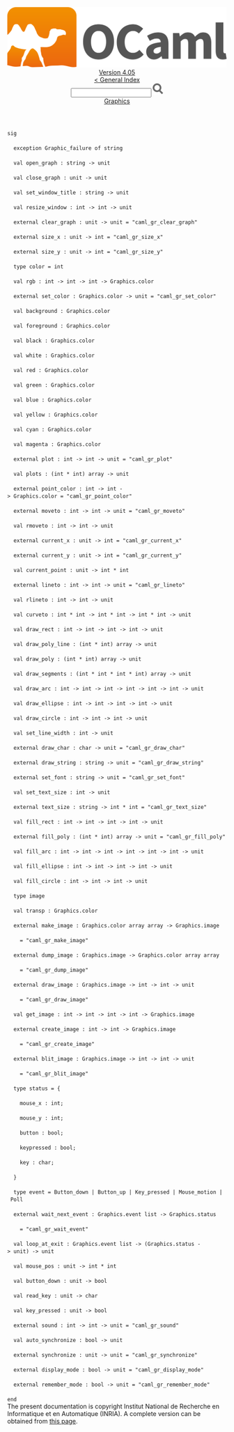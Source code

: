 <!-- ((! set title API !)) ((! set documentation !)) ((! set api !)) ((! set nobreadcrumb !)) -->
<div class="api"><header><nav class="toc brand"><a class="brand" href="https://ocaml.org/"><img src="colour-logo-gray.svg" class="svg" alt="OCaml"></a></nav><nav class="toc"><div class="toc_version"><a href="/docs" id="version-select">Version 4.05</a></div><a href="index.html">&lt; General Index</a><div class="api_search"><input type="text" name="apisearch" id="api_search" oninput="mySearch(false);" onkeypress="this.oninput();" onclick="this.oninput();" onpaste="this.oninput();">
<img src="search_icon.svg" alt="Search" class="svg" onclick="mySearch(false)"></div>
<div id="search_results"></div><div class="toc_title"><a href="Graphics.html">Graphics</a></div><ul></ul></nav></header>
<code class="code"><span class="keyword">sig</span><br>
&nbsp;&nbsp;<span class="keyword">exception</span>&nbsp;<span class="constructor">Graphic_failure</span>&nbsp;<span class="keyword">of</span>&nbsp;string<br>
&nbsp;&nbsp;<span class="keyword">val</span>&nbsp;open_graph&nbsp;:&nbsp;string&nbsp;<span class="keywordsign">-&gt;</span>&nbsp;unit<br>
&nbsp;&nbsp;<span class="keyword">val</span>&nbsp;close_graph&nbsp;:&nbsp;unit&nbsp;<span class="keywordsign">-&gt;</span>&nbsp;unit<br>
&nbsp;&nbsp;<span class="keyword">val</span>&nbsp;set_window_title&nbsp;:&nbsp;string&nbsp;<span class="keywordsign">-&gt;</span>&nbsp;unit<br>
&nbsp;&nbsp;<span class="keyword">val</span>&nbsp;resize_window&nbsp;:&nbsp;int&nbsp;<span class="keywordsign">-&gt;</span>&nbsp;int&nbsp;<span class="keywordsign">-&gt;</span>&nbsp;unit<br>
&nbsp;&nbsp;<span class="keyword">external</span>&nbsp;clear_graph&nbsp;:&nbsp;unit&nbsp;<span class="keywordsign">-&gt;</span>&nbsp;unit&nbsp;=&nbsp;<span class="string">"caml_gr_clear_graph"</span><br>
&nbsp;&nbsp;<span class="keyword">external</span>&nbsp;size_x&nbsp;:&nbsp;unit&nbsp;<span class="keywordsign">-&gt;</span>&nbsp;int&nbsp;=&nbsp;<span class="string">"caml_gr_size_x"</span><br>
&nbsp;&nbsp;<span class="keyword">external</span>&nbsp;size_y&nbsp;:&nbsp;unit&nbsp;<span class="keywordsign">-&gt;</span>&nbsp;int&nbsp;=&nbsp;<span class="string">"caml_gr_size_y"</span><br>
&nbsp;&nbsp;<span class="keyword">type</span>&nbsp;color&nbsp;=&nbsp;int<br>
&nbsp;&nbsp;<span class="keyword">val</span>&nbsp;rgb&nbsp;:&nbsp;int&nbsp;<span class="keywordsign">-&gt;</span>&nbsp;int&nbsp;<span class="keywordsign">-&gt;</span>&nbsp;int&nbsp;<span class="keywordsign">-&gt;</span>&nbsp;<span class="constructor">Graphics</span>.color<br>
&nbsp;&nbsp;<span class="keyword">external</span>&nbsp;set_color&nbsp;:&nbsp;<span class="constructor">Graphics</span>.color&nbsp;<span class="keywordsign">-&gt;</span>&nbsp;unit&nbsp;=&nbsp;<span class="string">"caml_gr_set_color"</span><br>
&nbsp;&nbsp;<span class="keyword">val</span>&nbsp;background&nbsp;:&nbsp;<span class="constructor">Graphics</span>.color<br>
&nbsp;&nbsp;<span class="keyword">val</span>&nbsp;foreground&nbsp;:&nbsp;<span class="constructor">Graphics</span>.color<br>
&nbsp;&nbsp;<span class="keyword">val</span>&nbsp;black&nbsp;:&nbsp;<span class="constructor">Graphics</span>.color<br>
&nbsp;&nbsp;<span class="keyword">val</span>&nbsp;white&nbsp;:&nbsp;<span class="constructor">Graphics</span>.color<br>
&nbsp;&nbsp;<span class="keyword">val</span>&nbsp;red&nbsp;:&nbsp;<span class="constructor">Graphics</span>.color<br>
&nbsp;&nbsp;<span class="keyword">val</span>&nbsp;green&nbsp;:&nbsp;<span class="constructor">Graphics</span>.color<br>
&nbsp;&nbsp;<span class="keyword">val</span>&nbsp;blue&nbsp;:&nbsp;<span class="constructor">Graphics</span>.color<br>
&nbsp;&nbsp;<span class="keyword">val</span>&nbsp;yellow&nbsp;:&nbsp;<span class="constructor">Graphics</span>.color<br>
&nbsp;&nbsp;<span class="keyword">val</span>&nbsp;cyan&nbsp;:&nbsp;<span class="constructor">Graphics</span>.color<br>
&nbsp;&nbsp;<span class="keyword">val</span>&nbsp;magenta&nbsp;:&nbsp;<span class="constructor">Graphics</span>.color<br>
&nbsp;&nbsp;<span class="keyword">external</span>&nbsp;plot&nbsp;:&nbsp;int&nbsp;<span class="keywordsign">-&gt;</span>&nbsp;int&nbsp;<span class="keywordsign">-&gt;</span>&nbsp;unit&nbsp;=&nbsp;<span class="string">"caml_gr_plot"</span><br>
&nbsp;&nbsp;<span class="keyword">val</span>&nbsp;plots&nbsp;:&nbsp;(int&nbsp;*&nbsp;int)&nbsp;array&nbsp;<span class="keywordsign">-&gt;</span>&nbsp;unit<br>
&nbsp;&nbsp;<span class="keyword">external</span>&nbsp;point_color&nbsp;:&nbsp;int&nbsp;<span class="keywordsign">-&gt;</span>&nbsp;int&nbsp;<span class="keywordsign">-&gt;</span>&nbsp;<span class="constructor">Graphics</span>.color&nbsp;=&nbsp;<span class="string">"caml_gr_point_color"</span><br>
&nbsp;&nbsp;<span class="keyword">external</span>&nbsp;moveto&nbsp;:&nbsp;int&nbsp;<span class="keywordsign">-&gt;</span>&nbsp;int&nbsp;<span class="keywordsign">-&gt;</span>&nbsp;unit&nbsp;=&nbsp;<span class="string">"caml_gr_moveto"</span><br>
&nbsp;&nbsp;<span class="keyword">val</span>&nbsp;rmoveto&nbsp;:&nbsp;int&nbsp;<span class="keywordsign">-&gt;</span>&nbsp;int&nbsp;<span class="keywordsign">-&gt;</span>&nbsp;unit<br>
&nbsp;&nbsp;<span class="keyword">external</span>&nbsp;current_x&nbsp;:&nbsp;unit&nbsp;<span class="keywordsign">-&gt;</span>&nbsp;int&nbsp;=&nbsp;<span class="string">"caml_gr_current_x"</span><br>
&nbsp;&nbsp;<span class="keyword">external</span>&nbsp;current_y&nbsp;:&nbsp;unit&nbsp;<span class="keywordsign">-&gt;</span>&nbsp;int&nbsp;=&nbsp;<span class="string">"caml_gr_current_y"</span><br>
&nbsp;&nbsp;<span class="keyword">val</span>&nbsp;current_point&nbsp;:&nbsp;unit&nbsp;<span class="keywordsign">-&gt;</span>&nbsp;int&nbsp;*&nbsp;int<br>
&nbsp;&nbsp;<span class="keyword">external</span>&nbsp;lineto&nbsp;:&nbsp;int&nbsp;<span class="keywordsign">-&gt;</span>&nbsp;int&nbsp;<span class="keywordsign">-&gt;</span>&nbsp;unit&nbsp;=&nbsp;<span class="string">"caml_gr_lineto"</span><br>
&nbsp;&nbsp;<span class="keyword">val</span>&nbsp;rlineto&nbsp;:&nbsp;int&nbsp;<span class="keywordsign">-&gt;</span>&nbsp;int&nbsp;<span class="keywordsign">-&gt;</span>&nbsp;unit<br>
&nbsp;&nbsp;<span class="keyword">val</span>&nbsp;curveto&nbsp;:&nbsp;int&nbsp;*&nbsp;int&nbsp;<span class="keywordsign">-&gt;</span>&nbsp;int&nbsp;*&nbsp;int&nbsp;<span class="keywordsign">-&gt;</span>&nbsp;int&nbsp;*&nbsp;int&nbsp;<span class="keywordsign">-&gt;</span>&nbsp;unit<br>
&nbsp;&nbsp;<span class="keyword">val</span>&nbsp;draw_rect&nbsp;:&nbsp;int&nbsp;<span class="keywordsign">-&gt;</span>&nbsp;int&nbsp;<span class="keywordsign">-&gt;</span>&nbsp;int&nbsp;<span class="keywordsign">-&gt;</span>&nbsp;int&nbsp;<span class="keywordsign">-&gt;</span>&nbsp;unit<br>
&nbsp;&nbsp;<span class="keyword">val</span>&nbsp;draw_poly_line&nbsp;:&nbsp;(int&nbsp;*&nbsp;int)&nbsp;array&nbsp;<span class="keywordsign">-&gt;</span>&nbsp;unit<br>
&nbsp;&nbsp;<span class="keyword">val</span>&nbsp;draw_poly&nbsp;:&nbsp;(int&nbsp;*&nbsp;int)&nbsp;array&nbsp;<span class="keywordsign">-&gt;</span>&nbsp;unit<br>
&nbsp;&nbsp;<span class="keyword">val</span>&nbsp;draw_segments&nbsp;:&nbsp;(int&nbsp;*&nbsp;int&nbsp;*&nbsp;int&nbsp;*&nbsp;int)&nbsp;array&nbsp;<span class="keywordsign">-&gt;</span>&nbsp;unit<br>
&nbsp;&nbsp;<span class="keyword">val</span>&nbsp;draw_arc&nbsp;:&nbsp;int&nbsp;<span class="keywordsign">-&gt;</span>&nbsp;int&nbsp;<span class="keywordsign">-&gt;</span>&nbsp;int&nbsp;<span class="keywordsign">-&gt;</span>&nbsp;int&nbsp;<span class="keywordsign">-&gt;</span>&nbsp;int&nbsp;<span class="keywordsign">-&gt;</span>&nbsp;int&nbsp;<span class="keywordsign">-&gt;</span>&nbsp;unit<br>
&nbsp;&nbsp;<span class="keyword">val</span>&nbsp;draw_ellipse&nbsp;:&nbsp;int&nbsp;<span class="keywordsign">-&gt;</span>&nbsp;int&nbsp;<span class="keywordsign">-&gt;</span>&nbsp;int&nbsp;<span class="keywordsign">-&gt;</span>&nbsp;int&nbsp;<span class="keywordsign">-&gt;</span>&nbsp;unit<br>
&nbsp;&nbsp;<span class="keyword">val</span>&nbsp;draw_circle&nbsp;:&nbsp;int&nbsp;<span class="keywordsign">-&gt;</span>&nbsp;int&nbsp;<span class="keywordsign">-&gt;</span>&nbsp;int&nbsp;<span class="keywordsign">-&gt;</span>&nbsp;unit<br>
&nbsp;&nbsp;<span class="keyword">val</span>&nbsp;set_line_width&nbsp;:&nbsp;int&nbsp;<span class="keywordsign">-&gt;</span>&nbsp;unit<br>
&nbsp;&nbsp;<span class="keyword">external</span>&nbsp;draw_char&nbsp;:&nbsp;char&nbsp;<span class="keywordsign">-&gt;</span>&nbsp;unit&nbsp;=&nbsp;<span class="string">"caml_gr_draw_char"</span><br>
&nbsp;&nbsp;<span class="keyword">external</span>&nbsp;draw_string&nbsp;:&nbsp;string&nbsp;<span class="keywordsign">-&gt;</span>&nbsp;unit&nbsp;=&nbsp;<span class="string">"caml_gr_draw_string"</span><br>
&nbsp;&nbsp;<span class="keyword">external</span>&nbsp;set_font&nbsp;:&nbsp;string&nbsp;<span class="keywordsign">-&gt;</span>&nbsp;unit&nbsp;=&nbsp;<span class="string">"caml_gr_set_font"</span><br>
&nbsp;&nbsp;<span class="keyword">val</span>&nbsp;set_text_size&nbsp;:&nbsp;int&nbsp;<span class="keywordsign">-&gt;</span>&nbsp;unit<br>
&nbsp;&nbsp;<span class="keyword">external</span>&nbsp;text_size&nbsp;:&nbsp;string&nbsp;<span class="keywordsign">-&gt;</span>&nbsp;int&nbsp;*&nbsp;int&nbsp;=&nbsp;<span class="string">"caml_gr_text_size"</span><br>
&nbsp;&nbsp;<span class="keyword">val</span>&nbsp;fill_rect&nbsp;:&nbsp;int&nbsp;<span class="keywordsign">-&gt;</span>&nbsp;int&nbsp;<span class="keywordsign">-&gt;</span>&nbsp;int&nbsp;<span class="keywordsign">-&gt;</span>&nbsp;int&nbsp;<span class="keywordsign">-&gt;</span>&nbsp;unit<br>
&nbsp;&nbsp;<span class="keyword">external</span>&nbsp;fill_poly&nbsp;:&nbsp;(int&nbsp;*&nbsp;int)&nbsp;array&nbsp;<span class="keywordsign">-&gt;</span>&nbsp;unit&nbsp;=&nbsp;<span class="string">"caml_gr_fill_poly"</span><br>
&nbsp;&nbsp;<span class="keyword">val</span>&nbsp;fill_arc&nbsp;:&nbsp;int&nbsp;<span class="keywordsign">-&gt;</span>&nbsp;int&nbsp;<span class="keywordsign">-&gt;</span>&nbsp;int&nbsp;<span class="keywordsign">-&gt;</span>&nbsp;int&nbsp;<span class="keywordsign">-&gt;</span>&nbsp;int&nbsp;<span class="keywordsign">-&gt;</span>&nbsp;int&nbsp;<span class="keywordsign">-&gt;</span>&nbsp;unit<br>
&nbsp;&nbsp;<span class="keyword">val</span>&nbsp;fill_ellipse&nbsp;:&nbsp;int&nbsp;<span class="keywordsign">-&gt;</span>&nbsp;int&nbsp;<span class="keywordsign">-&gt;</span>&nbsp;int&nbsp;<span class="keywordsign">-&gt;</span>&nbsp;int&nbsp;<span class="keywordsign">-&gt;</span>&nbsp;unit<br>
&nbsp;&nbsp;<span class="keyword">val</span>&nbsp;fill_circle&nbsp;:&nbsp;int&nbsp;<span class="keywordsign">-&gt;</span>&nbsp;int&nbsp;<span class="keywordsign">-&gt;</span>&nbsp;int&nbsp;<span class="keywordsign">-&gt;</span>&nbsp;unit<br>
&nbsp;&nbsp;<span class="keyword">type</span>&nbsp;image<br>
&nbsp;&nbsp;<span class="keyword">val</span>&nbsp;transp&nbsp;:&nbsp;<span class="constructor">Graphics</span>.color<br>
&nbsp;&nbsp;<span class="keyword">external</span>&nbsp;make_image&nbsp;:&nbsp;<span class="constructor">Graphics</span>.color&nbsp;array&nbsp;array&nbsp;<span class="keywordsign">-&gt;</span>&nbsp;<span class="constructor">Graphics</span>.image<br>
&nbsp;&nbsp;&nbsp;&nbsp;=&nbsp;<span class="string">"caml_gr_make_image"</span><br>
&nbsp;&nbsp;<span class="keyword">external</span>&nbsp;dump_image&nbsp;:&nbsp;<span class="constructor">Graphics</span>.image&nbsp;<span class="keywordsign">-&gt;</span>&nbsp;<span class="constructor">Graphics</span>.color&nbsp;array&nbsp;array<br>
&nbsp;&nbsp;&nbsp;&nbsp;=&nbsp;<span class="string">"caml_gr_dump_image"</span><br>
&nbsp;&nbsp;<span class="keyword">external</span>&nbsp;draw_image&nbsp;:&nbsp;<span class="constructor">Graphics</span>.image&nbsp;<span class="keywordsign">-&gt;</span>&nbsp;int&nbsp;<span class="keywordsign">-&gt;</span>&nbsp;int&nbsp;<span class="keywordsign">-&gt;</span>&nbsp;unit<br>
&nbsp;&nbsp;&nbsp;&nbsp;=&nbsp;<span class="string">"caml_gr_draw_image"</span><br>
&nbsp;&nbsp;<span class="keyword">val</span>&nbsp;get_image&nbsp;:&nbsp;int&nbsp;<span class="keywordsign">-&gt;</span>&nbsp;int&nbsp;<span class="keywordsign">-&gt;</span>&nbsp;int&nbsp;<span class="keywordsign">-&gt;</span>&nbsp;int&nbsp;<span class="keywordsign">-&gt;</span>&nbsp;<span class="constructor">Graphics</span>.image<br>
&nbsp;&nbsp;<span class="keyword">external</span>&nbsp;create_image&nbsp;:&nbsp;int&nbsp;<span class="keywordsign">-&gt;</span>&nbsp;int&nbsp;<span class="keywordsign">-&gt;</span>&nbsp;<span class="constructor">Graphics</span>.image<br>
&nbsp;&nbsp;&nbsp;&nbsp;=&nbsp;<span class="string">"caml_gr_create_image"</span><br>
&nbsp;&nbsp;<span class="keyword">external</span>&nbsp;blit_image&nbsp;:&nbsp;<span class="constructor">Graphics</span>.image&nbsp;<span class="keywordsign">-&gt;</span>&nbsp;int&nbsp;<span class="keywordsign">-&gt;</span>&nbsp;int&nbsp;<span class="keywordsign">-&gt;</span>&nbsp;unit<br>
&nbsp;&nbsp;&nbsp;&nbsp;=&nbsp;<span class="string">"caml_gr_blit_image"</span><br>
&nbsp;&nbsp;<span class="keyword">type</span>&nbsp;status&nbsp;=&nbsp;{<br>
&nbsp;&nbsp;&nbsp;&nbsp;mouse_x&nbsp;:&nbsp;int;<br>
&nbsp;&nbsp;&nbsp;&nbsp;mouse_y&nbsp;:&nbsp;int;<br>
&nbsp;&nbsp;&nbsp;&nbsp;button&nbsp;:&nbsp;bool;<br>
&nbsp;&nbsp;&nbsp;&nbsp;keypressed&nbsp;:&nbsp;bool;<br>
&nbsp;&nbsp;&nbsp;&nbsp;key&nbsp;:&nbsp;char;<br>
&nbsp;&nbsp;}<br>
&nbsp;&nbsp;<span class="keyword">type</span>&nbsp;event&nbsp;=&nbsp;<span class="constructor">Button_down</span>&nbsp;<span class="keywordsign">|</span>&nbsp;<span class="constructor">Button_up</span>&nbsp;<span class="keywordsign">|</span>&nbsp;<span class="constructor">Key_pressed</span>&nbsp;<span class="keywordsign">|</span>&nbsp;<span class="constructor">Mouse_motion</span>&nbsp;<span class="keywordsign">|</span>&nbsp;<span class="constructor">Poll</span><br>
&nbsp;&nbsp;<span class="keyword">external</span>&nbsp;wait_next_event&nbsp;:&nbsp;<span class="constructor">Graphics</span>.event&nbsp;list&nbsp;<span class="keywordsign">-&gt;</span>&nbsp;<span class="constructor">Graphics</span>.status<br>
&nbsp;&nbsp;&nbsp;&nbsp;=&nbsp;<span class="string">"caml_gr_wait_event"</span><br>
&nbsp;&nbsp;<span class="keyword">val</span>&nbsp;loop_at_exit&nbsp;:&nbsp;<span class="constructor">Graphics</span>.event&nbsp;list&nbsp;<span class="keywordsign">-&gt;</span>&nbsp;(<span class="constructor">Graphics</span>.status&nbsp;<span class="keywordsign">-&gt;</span>&nbsp;unit)&nbsp;<span class="keywordsign">-&gt;</span>&nbsp;unit<br>
&nbsp;&nbsp;<span class="keyword">val</span>&nbsp;mouse_pos&nbsp;:&nbsp;unit&nbsp;<span class="keywordsign">-&gt;</span>&nbsp;int&nbsp;*&nbsp;int<br>
&nbsp;&nbsp;<span class="keyword">val</span>&nbsp;button_down&nbsp;:&nbsp;unit&nbsp;<span class="keywordsign">-&gt;</span>&nbsp;bool<br>
&nbsp;&nbsp;<span class="keyword">val</span>&nbsp;read_key&nbsp;:&nbsp;unit&nbsp;<span class="keywordsign">-&gt;</span>&nbsp;char<br>
&nbsp;&nbsp;<span class="keyword">val</span>&nbsp;key_pressed&nbsp;:&nbsp;unit&nbsp;<span class="keywordsign">-&gt;</span>&nbsp;bool<br>
&nbsp;&nbsp;<span class="keyword">external</span>&nbsp;sound&nbsp;:&nbsp;int&nbsp;<span class="keywordsign">-&gt;</span>&nbsp;int&nbsp;<span class="keywordsign">-&gt;</span>&nbsp;unit&nbsp;=&nbsp;<span class="string">"caml_gr_sound"</span><br>
&nbsp;&nbsp;<span class="keyword">val</span>&nbsp;auto_synchronize&nbsp;:&nbsp;bool&nbsp;<span class="keywordsign">-&gt;</span>&nbsp;unit<br>
&nbsp;&nbsp;<span class="keyword">external</span>&nbsp;synchronize&nbsp;:&nbsp;unit&nbsp;<span class="keywordsign">-&gt;</span>&nbsp;unit&nbsp;=&nbsp;<span class="string">"caml_gr_synchronize"</span><br>
&nbsp;&nbsp;<span class="keyword">external</span>&nbsp;display_mode&nbsp;:&nbsp;bool&nbsp;<span class="keywordsign">-&gt;</span>&nbsp;unit&nbsp;=&nbsp;<span class="string">"caml_gr_display_mode"</span><br>
&nbsp;&nbsp;<span class="keyword">external</span>&nbsp;remember_mode&nbsp;:&nbsp;bool&nbsp;<span class="keywordsign">-&gt;</span>&nbsp;unit&nbsp;=&nbsp;<span class="string">"caml_gr_remember_mode"</span><br>
<span class="keyword">end</span></code><div class="copyright">The present documentation is copyright Institut National de Recherche en Informatique et en Automatique (INRIA). A complete version can be obtained from <a href="http://caml.inria.fr/pub/docs/manual-ocaml/">this page</a>.</div></div>